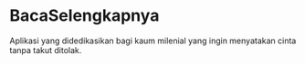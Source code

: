 # BacaSelengkapnya
Aplikasi yang didedikasikan bagi kaum milenial yang ingin menyatakan cinta tanpa takut ditolak.
